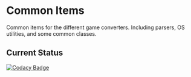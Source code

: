 # Common Items
Common items for the different game converters. Including parsers, OS utilities, and some common classes.

## Current Status
[![Codacy Badge](https://api.codacy.com/project/badge/Grade/43f9d79252ec475fb9d2df926f2eccf8)](https://app.codacy.com/app/Idhrendur/commonItems?utm_source=github.com&utm_medium=referral&utm_content=ParadoxGameConverters/commonItems&utm_campaign=Badge_Grade_Dashboard)
